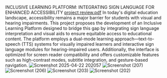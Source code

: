 INCLUSIVE LEARNING PLATFORM: INTEGRATING SIGN LANGUAGE FOR ENHANCED ACCESSIBILITY
  [project review.pdf](https://github.com/user-attachments/files/20323223/project.review.pdf)
In today's digital education landscape, accessibility remains a major barrier for students with visual and hearing impairments. This project proposes the development of an Inclusive Learning Platform designed to bridge this gap by integrating sign language interpretation and visual aids to ensure equitable access to educational content.
	The platform employs a dual-mode learning approach—text-to-speech (TTS) systems for visually impaired learners and interactive sign language modules for hearing-impaired users. Additionally, the interface is optimized for screen reader compatibility and offers customizable features such as high-contrast modes, subtitle integration, and gesture-based navigation. 
![Screenshot 2025-04-22 202057](https://github.com/user-attachments/assets/bb76e815-8b67-4f97-8b16-acf0a766d6e5)
![Screenshot (207)](https://github.com/user-attachments/assets/2a4f91c1-2852-4179-98cb-a5fd6ca48080)
![Screenshot (206)](https://github.com/user-attachments/assets/d1d0ccd2-00bf-4588-9204-583b261f0a13)
![Screenshot (203)](https://github.com/user-attachments/assets/66bfc567-d96b-41d7-a01c-bbc3922556f7)
![Screenshot (202)](https://github.com/user-attachments/assets/2e08e414-ca7b-49c8-921b-2249ebc41a15)

